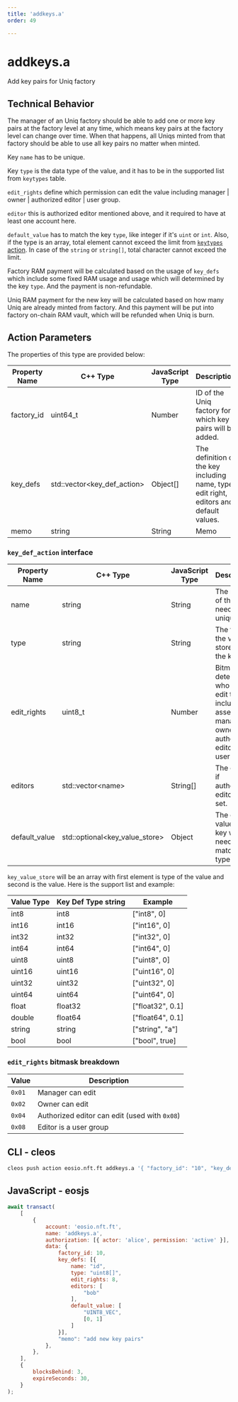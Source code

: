 ```yaml
---
title: 'addkeys.a'
order: 49

---
```


# addkeys.a

Add key pairs for Uniq factory

## Technical Behavior

The manager of an Uniq factory should be able to add one or more key pairs at the factory level at any time, which means key pairs at the factory level can change over time. When that happens, all Uniqs minted from that factory should be able to use all key pairs no matter when minted.

Key `name` has to be unique.

Key `type` is the data type of the value, and it has to be in the supported list from `keytypes` table.

`edit_rights` define which permission can edit the value including manager | owner | authorized editor | user group.

`editor` this is authorized editor mentioned above, and it required to have at least one account here.

`default_value` has to match the key `type`, like integer if it's `uint` or `int`. Also, if the type is an array, total element cannot exceed the limit from [`keytypes` action](./setktypes.md). In case of the `string` or `string[]`, total character cannot exceed the limit.

Factory RAM payment will be calculated based on the usage of `key_defs` which include some fixed RAM usage and usage which will determined by the key `type`. And the payment is non-refundable.

Uniq RAM payment for the new key will be calculated based on how many Uniq are already minted from factory. And this payment will be put into factory on-chain RAM vault, which will be refunded when Uniq is burn.

## Action Parameters

The properties of this type are provided below:

| Property Name | C++ Type                     | JavaScript Type | Description                                                                             |
| ------------- | ---------------------------- | --------------- | --------------------------------------------------------------------------------------- |
| factory_id    | uint64_t                     | Number          | ID of the Uniq factory for which key pairs will be added.                               |
| key_defs      | std::vector\<key_def_action> | Object[]        | The definition of the key including name, type, edit right, editors and default values. |
| memo          | string                       | String          | Memo                                                                                    |

### `key_def_action` interface

| Property Name | C++ Type                        | JavaScript Type | Description                                                                                               |
| ------------- | ------------------------------- | --------------- | --------------------------------------------------------------------------------------------------------- |
| name          | string                          | String          | The name of the key, needs to be unique.                                                                  |
| type          | string                          | String          | The type of the value stored in the key.                                                                  |
| edit_rights   | uint8_t                         | Number          | Bitmask, determines who can edit the key including asset manager, owner, authorized editor or user group. |
| editors       | std::vector\<name>              | String[]        | The editor if authorized editor is set.                                                                   |
| default_value | std::optional\<key_value_store> | Object          | The default value of the key which needs to match with type.                                              |

`key_value_store` will be an array with first element is type of the value and second is the value. Here is the support list and example:

| Value Type | Key Def Type string | Example          |
| ---------- | ------------------- | ---------------- |
| int8       | int8                | ["int8", 0]      |
| int16      | int16               | ["int16", 0]     |
| int32      | int32               | ["int32", 0]     |
| int64      | int64               | ["int64", 0]     |
| uint8      | uint8               | ["uint8", 0]     |
| uint16     | uint16              | ["uint16", 0]    |
| uint32     | uint32              | ["uint32", 0]    |
| uint64     | uint64              | ["uint64", 0]    |
| float      | float32             | ["float32", 0.1] |
| double     | float64             | ["float64", 0.1] |
| string     | string              | ["string", "a"]  |
| bool       | bool                | ["bool", true]   |

### `edit_rights` bitmask breakdown

| Value  | Description                                   |
| ------ | --------------------------------------------- |
| `0x01` | Manager can edit                              |
| `0x02` | Owner can edit                                |
| `0x04` | Authorized editor can edit (used with `0x08`) |
| `0x08` | Editor is a user group                        |

## CLI - cleos

```bash
cleos push action eosio.nft.ft addkeys.a '{ "factory_id": "10", "key_defs": [ { "name": "id", "type": "uint8[]", "edit_rights": 8, "editors": [ "bob" ], "default_value": [ "UINT8_VEC", [0, 1] ] } ], "memo": "new key pairs" }' -p alice@active
```

## JavaScript - eosjs

```js
await transact(
    [
        {
            account: 'eosio.nft.ft',
            name: 'addkeys.a',
            authorization: [{ actor: 'alice', permission: 'active' }],
            data: {
                factory_id: 10,
                key_defs: [{
                    name: "id",
                    type: "uint8[]",
                    edit_rights: 8,
                    editors: [
                        "bob"
                    ],
                    default_value: [
                        "UINT8_VEC",
                        [0, 1]
                    ]
                }],
                "memo": "add new key pairs"
            },
        },
    ],
    {
        blocksBehind: 3,
        expireSeconds: 30,
    }
);
```
